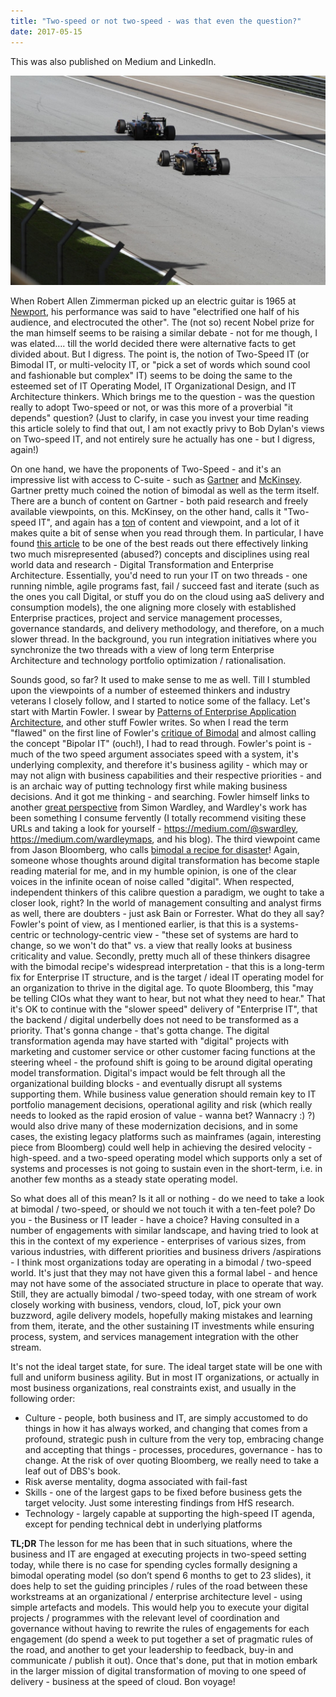 ```yaml
---
title: "Two-speed or not two-speed - was that even the question?"
date: 2017-05-15
---
```

This was also published on Medium and LinkedIn.

![two-speed](/assets/two-speed.jpg)

When Robert Allen Zimmerman picked up an electric guitar is 1965 at [Newport](https://en.wikipedia.org/wiki/Electric_Dylan_controversy), his performance was said to have "electrified one half of his audience, and electrocuted the other". The (not so) recent Nobel prize for the man himself seems to be raising a similar debate - not for me though, I was elated…. till the world decided there were alternative facts to get divided about. But I digress. The point is, the notion of Two-Speed IT (or Bimodal IT, or multi-velocity IT, or "pick a set of words which sound cool and fashionable but complex" IT) seems to be doing the same to the esteemed set of IT Operating Model, IT Organizational Design, and IT Architecture thinkers. Which brings me to the question - was the question really to adopt Two-speed or not, or was this more of a proverbial "it depends" question? (Just to clarify, in case you invest your time reading this article solely to find that out, I am not exactly privy to Bob Dylan's views on Two-speed IT, and not entirely sure he actually has one - but I digress, again!)

On one hand, we have the proponents of Two-Speed - and it's an impressive list with access to C-suite - such as [Gartner](https://www.gartner.com/en/information-technology/glossary/bimodal) and [McKinsey](https://www.mckinsey.com/business-functions/mckinsey-digital/our-insights/a-two-speed-it-architecture-for-the-digital-enterprise). Gartner pretty much coined the notion of bimodal as well as the term itself. There are a bunch of content on Gartner - both paid research and freely available viewpoints, on this. McKinsey, on the other hand, calls it "Two-speed IT", and again has a [ton](https://www.google.co.nz/search?q=two-speed+site%3Amckinsey.com) of content and viewpoint, and a lot of it makes quite a bit of sense when you read through them. In particular, I have found [this article](https://www.mckinsey.com/business-functions/mckinsey-digital/our-insights/how-enterprise-architects-can-help-ensure-success-with-digital-transformations) to be one of the best reads out there effectively linking two much misrepresented (abused?) concepts and disciplines using real world data and research - Digital Transformation and Enterprise Architecture. Essentially, you'd need to run your IT on two threads - one running nimble, agile programs fast, fail / succeed fast and iterate (such as the ones you call Digital, or stuff you do on the cloud using aaS delivery and consumption models), the one aligning more closely with established Enterprise practices, project and service management processes, governance standards, and delivery methodology, and therefore, on a much slower thread. In the background, you run integration initiatives where you synchronize the two threads with a view of long term Enterprise Architecture and technology portfolio optimization / rationalisation.

Sounds good, so far? It used to make sense to me as well. Till I stumbled upon the viewpoints of a number of esteemed thinkers and industry veterans I closely follow, and I started to notice some of the fallacy. Let's start with Martin Fowler. I swear by [Patterns of Enterprise Application Architecture](https://isbnsearch.org/isbn/0321127420), and other stuff Fowler writes. So when I read the term "flawed" on the first line of Fowler's [critique of Bimodal](https://martinfowler.com/bliki/BimodalIT.html) and almost calling the concept "Bipolar IT" (ouch!), I had to read through. Fowler's point is - much of the two speed argument associates speed with a system, it's underlying complexity, and therefore it's business agility - which may or may not align with business capabilities and their respective priorities - and is an archaic way of putting technology first while making business decisions. And it got me thinking - and searching. Fowler himself links to another [great perspective](https://blog.gardeviance.org/2015/10/if-you-really-want-bimodal-then-youll.html) from Simon Wardley, and Wardley's work has been something I consume fervently (I totally recommend visiting these URLs and taking a look for yourself - https://medium.com/@swardley, https://medium.com/wardleymaps, and his blog). The third viewpoint came from Jason Bloomberg, who calls [bimodal a recipe for disaster](https://www.forbes.com/sites/jasonbloomberg/2015/09/26/bimodal-it-gartners-recipe-for-disaster/?sh=2f5684305dd7)! Again, someone whose thoughts around digital transformation has become staple reading material for me, and in my humble opinion, is one of the clear voices in the infinite ocean of noise called "digital". When respected, independent thinkers of this calibre question a paradigm, we ought to take a closer look, right? In the world of management consulting and analyst firms as well, there are doubters - just ask Bain or Forrester. What do they all say? Fowler's point of view, as I mentioned earlier, is that this is a systems-centric or technology-centric view - "these set of systems are hard to change, so we won't do that" vs. a view that really looks at business criticality and value. Secondly, pretty much all of these thinkers disagree with the bimodal recipe's widespread interpretation - that this is a long-term fix for Enterprise IT structure, and is the target / ideal IT operating model for an organization to thrive in the digital age. To quote Bloomberg, this "may be telling CIOs what they want to hear, but not what they need to hear." That it's OK to continue with the "slower speed" delivery of "Enterprise IT", that the backend / digital underbelly does not need to be transformed as a priority. That's gonna change - that's gotta change. The digital transformation agenda may have started with "digital" projects with marketing and customer service or other customer facing functions at the steering wheel - the profound shift is going to be around digital operating model transformation. Digital's impact would be felt through all the organizational building blocks - and eventually disrupt all systems supporting them. While business value generation should remain key to IT portfolio management decisions, operational agility and risk (which really needs to looked as the rapid erosion of value - wanna bet? Wannacry :) ?) would also drive many of these modernization decisions, and in some cases, the existing legacy platforms such as mainframes (again, interesting piece from Bloomberg) could well help in achieving the desired velocity - high-speed. and a two-speed operating model which supports only a set of systems and processes is not going to sustain even in the short-term, i.e. in another few months as a steady state operating model.

So what does all of this mean? Is it all or nothing - do we need to take a look at bimodal / two-speed, or should we not touch it with a ten-feet pole? Do you - the Business or IT leader - have a choice? Having consulted in a number of engagements with similar landscape, and having tried to look at this in the context of my experience - enterprises of various sizes, from various industries, with different priorities and business drivers /aspirations - I think most organizations today are operating in a bimodal / two-speed world. It's just that they may not have given this a formal label - and hence may not have some of the associated structure in place to operate that way. Still, they are actually bimodal / two-speed today, with one stream of work closely working with business, vendors, cloud, IoT, pick your own buzzword, agile delivery models, hopefully making mistakes and learning from them, iterate, and the other sustaining IT investments while ensuring process, system, and services management integration with the other stream.

 It's not the ideal target state, for sure. The ideal target state will be one with full and uniform business agility. But in most IT organizations, or actually in most business organizations, real constraints exist, and usually in the following order:

* Culture - people, both business and IT, are simply accustomed to do things in how it has always worked, and changing that comes from a profound, strategic push in culture from the very top, embracing change and accepting that things - processes, procedures, governance - has to change. At the risk of over quoting Bloomberg, we really need to take a leaf out of DBS's book.
* Risk averse mentality, dogma associated with fail-fast
* Skills - one of the largest gaps to be fixed before business gets the target velocity. Just some interesting findings from HfS research.
* Technology - largely capable at supporting the high-speed IT agenda, except for pending technical debt in underlying platforms

**TL;DR** The lesson for me has been that in such situations, where the business and IT are engaged at executing projects in two-speed setting today, while there is no case for spending cycles formally designing a bimodal operating model (so don’t spend 6 months to get to 23 slides), it does help to set the guiding principles / rules of the road between these workstreams at an organizational / enterprise architecture level - using simple artefacts and models. This would help you to execute your digital projects / programmes with the relevant level of coordination and governance without having to rewrite the rules of engagements for each engagement (do spend a week to put together a set of pragmatic rules of the road, and another to get your leadership to feedback, buy-in and communicate / publish it out). Once that's done, put that in motion embark in the larger mission of digital transformation of moving to one speed of delivery - business at the speed of cloud. Bon voyage!